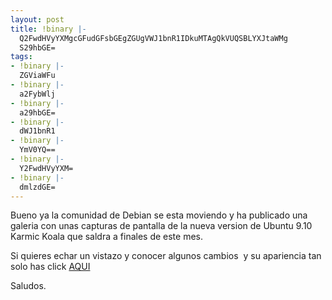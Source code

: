 ```yaml
---
layout: post
title: !binary |-
  Q2FwdHVyYXMgcGFudGFsbGEgZGUgVWJ1bnR1IDkuMTAgQkVUQSBLYXJtaWMg
  S29hbGE=
tags:
- !binary |-
  ZGViaWFu
- !binary |-
  a2FybWlj
- !binary |-
  a29hbGE=
- !binary |-
  dWJ1bnR1
- !binary |-
  YmV0YQ==
- !binary |-
  Y2FwdHVyYXM=
- !binary |-
  dmlzdGE=
---
```

Bueno ya la comunidad de Debian se esta moviendo y ha publicado una galeria con unas capturas de pantalla de la nueva version de Ubuntu 9.10 Karmic Koala que saldra a finales de este mes.

Si quieres echar un vistazo y conocer algunos cambios  y su apariencia tan solo has click <a href="http://www.debianadmin.com/ubuntu-9-10-karmic-beta-screenshots-gallery.html" target="_blank">AQUI</a>

Saludos.
